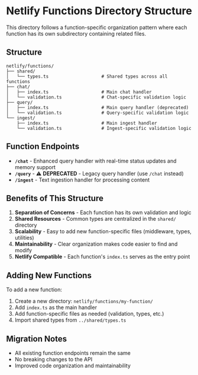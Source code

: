# Netlify Functions Directory Structure

This directory follows a function-specific organization pattern where each function has its own subdirectory containing related files.

## Structure

```
netlify/functions/
├── shared/
│   └── types.ts                    # Shared types across all functions
├── chat/
│   ├── index.ts                    # Main chat handler
│   └── validation.ts               # Chat-specific validation logic
├── query/
│   ├── index.ts                    # Main query handler (deprecated)
│   └── validation.ts               # Query-specific validation logic
└── ingest/
    ├── index.ts                    # Main ingest handler
    └── validation.ts               # Ingest-specific validation logic
```

## Function Endpoints

- **`/chat`** - Enhanced query handler with real-time status updates and memory support
- **`/query`** - ⚠️ **DEPRECATED** - Legacy query handler (use `/chat` instead)
- **`/ingest`** - Text ingestion handler for processing content

## Benefits of This Structure

1. **Separation of Concerns** - Each function has its own validation and logic
2. **Shared Resources** - Common types are centralized in the `shared/` directory
3. **Scalability** - Easy to add new function-specific files (middleware, types, utilities)
4. **Maintainability** - Clear organization makes code easier to find and modify
5. **Netlify Compatible** - Each function's `index.ts` serves as the entry point

## Adding New Functions

To add a new function:

1. Create a new directory: `netlify/functions/my-function/`
2. Add `index.ts` as the main handler
3. Add function-specific files as needed (validation, types, etc.)
4. Import shared types from `../shared/types.ts`

## Migration Notes

- All existing function endpoints remain the same
- No breaking changes to the API
- Improved code organization and maintainability
